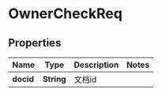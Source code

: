 # OwnerCheckReq

## Properties
Name | Type | Description | Notes
------------ | ------------- | ------------- | -------------
**docid** | **String** | 文档id | 
